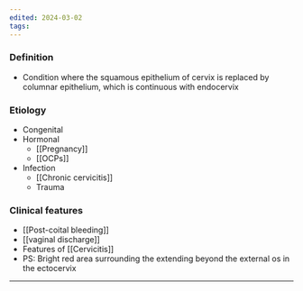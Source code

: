 ```yaml
---
edited: 2024-03-02
tags:
---
```

### Definition
- Condition where the squamous epithelium of cervix is replaced by columnar epithelium, which is continuous with endocervix
### Etiology
- Congenital
- Hormonal
	- [[Pregnancy]]
	- [[OCPs]]
- Infection
	- [[Chronic cervicitis]]
	- Trauma
### Clinical features
- [[Post-coital bleeding]]
- [[vaginal discharge]]
- Features of [[Cervicitis]] 
- PS: Bright red area surrounding the extending beyond the external os in the ectocervix

---
